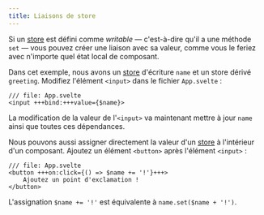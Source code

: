 ```yaml
---
title: Liaisons de store
---
```


Si un <span class="vo">[store](SVELTE_SITE_URL/docs/sveltejs#store)</span> est défini comme <span class="vo">_writable_</span> — c'est-à-dire qu'il a une méthode `set` — vous pouvez créer une liaison avec sa valeur, comme vous le feriez avec n'importe quel état local de composant.

Dans cet exemple, nous avons un <span class="vo">[store](SVELTE_SITE_URL/docs/sveltejs#store)</span> d'écriture `name` et un store dérivé `greeting`. Modifiez l'élément `<input>` dans le fichier `App.svelte` :

```svelte
/// file: App.svelte
<input +++bind:+++value={$name}>
```

La modification de la valeur de l'`<input>` va maintenant mettre à jour `name` ainsi que toutes ces dépendances.

Nous pouvons aussi assigner directement la valeur d'un <span class="vo">[store](SVELTE_SITE_URL/docs/sveltejs#store)</span> à l'intérieur d'un composant. Ajoutez un élément `<button>` après l'élément `<input>` :

```svelte
/// file: App.svelte
<button +++on:click={() => $name += '!'}+++>
	Ajoutez un point d'exclamation !
</button>
```

L'assignation `$name += '!'` est équivalente à `name.set($name + '!')`.
